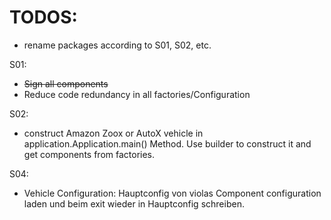 # TODOS:

* rename packages according to S01, S02, etc.

S01:
- ~~Sign all components~~
- Reduce code redundancy in all factories/Configuration

S02:
- construct Amazon Zoox or AutoX vehicle in application.Application.main() Method. Use builder to construct it and get components from factories.

S04: 
- Vehicle Configuration: Hauptconfig von violas Component configuration laden und beim exit wieder in Hauptconfig schreiben.
    
